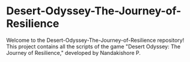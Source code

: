 # Desert-Odyssey-The-Journey-of-Resilience
Welcome to the Desert-Odyssey-The-Journey-of-Resilience repository! This project contains all the scripts of the game "Desert Odyssey: The Journey of Resilience," developed by Nandakishore P.

